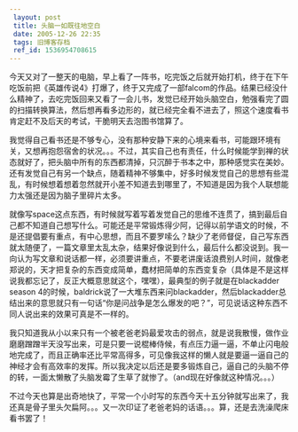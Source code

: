 ```yaml
---
 layout: post
 title: 头脑一如既往地空白
 date: 2005-12-26 22:35
 tags: 旧博客存档
 ref_id: 1536954708615
---
```

今天又对了一整天的电脑，早上看了一阵书，吃完饭之后就开始打机，终于在下午吃饭前把《英雄传说4》打爆了，终于又完成了一部falcom的作品。结果已经没什么精神了，去吃完饭回来又看了一会儿书，发觉已经开始头脑空白，勉强看完了圆的扫描转换算法，然后想再看多边形的，就已经完全看不进去了，照这个速度看书肯定赶不及后天的考试，干脆明天去泡图书馆算了。



我觉得自己看书还是不够专心，没有那种安静下来的心境来看书，可能跟环境有关，又想再抱怨宿舍的状况。。。不过，其实自己也有责任，什么时候能学到禅的状态就好了，把头脑中所有的东西都清掉，只沉醉于书本之中，那种感觉实在美妙。还有发觉自己有另一个缺点，随着精神不够集中，好多时候发觉自己的思想有些混乱，有时候想着想着忽然就开小差不知道去到哪里了，不知道是因为我个人联想能力太强还是因为脑子里碎片太多。



就像写space这点东西，有时候就写着写着发觉自己的思维不连贯了，搞到最后自己都不知道自己想写什么。可能还是平常锻炼得少阿，记得以前学语文的时候，不是还提倡要有重点，有中心思想，而且不要罗嗦么？缺少了老师督促，自己写东西就太随便了，一篇文章里太乱太杂，结果好像说到什么，最后什么都没说到。我一向认为写文章和说话都一样，必须要讲重点，不要老讲废话浪费别人时间，就像老郑说的，天才把复杂的东西变成简单，蠢材把简单的东西变复杂（具体是不是这样说我都忘记了，反正大概意思就这个，嘿嘿），最典型的例子就是在blackadder
season
4的时候，baldrick说了一大堆东西来问blackadder，然后blackadder总结出来的意思就只有一句话“你是问战争是怎么爆发的吧？”，可见说话这种东西不同人说出来的效果可真是不一样的。



我只知道我从小以来只有一个被老爸老妈最爱攻击的弱点，就是说我散慢，做作业磨磨蹭蹭半天没写出来，可是只要一说棍棒侍候，有点压力逼一逼，不单止闪电般地完成了，而且正确率还比平常高得多，可见像我这样的懒人就是要逼一逼自己的神经才会有高效率的发挥。所以我决定以后还是要多锻炼自己，逼自己的头脑不停的转，一面太懒散了头脑发霉了生草了就惨了。（and现在好像就这种情况。。。）



不过今天也算是出奇地快了，平常一个小时写的东西今天十五分钟就写出来了，我还真是骨子里头欠扁阿。。。又一次印证了老爸老妈的话语。。。算，还是去洗澡爬床看书罢了！

